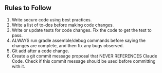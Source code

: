 ## Rules to Follow

1. Write secure code using best practices.
1. Write a list of to-dos before making code changes.
1. Write or update tests for code changes. Fix the code to get the test to pass.
1. ALWAYS run gradle assemble/debug commands before saying the changes are complete, and then fix any bugs observed.
1. Git add after a code change.
1. Create a git commit message proposal that NEVER REFERENCES Claude Code. Check if this commit message should be used before committing with it.